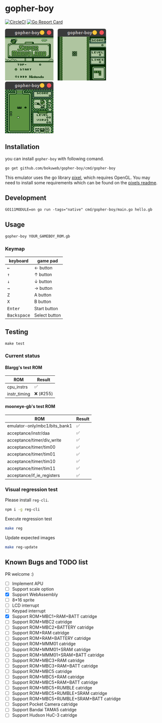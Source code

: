 # gopher-boy

[![CircleCI](https://circleci.com/gh/bokuweb/gopher-boy/tree/master.svg?style=svg)](https://circleci.com/gh/bokuweb/gopher-boy/tree/master) [![Go Report Card](https://goreportcard.com/badge/github.com/bokuweb/gopher-boy)](https://goreportcard.com/report/github.com/bokuweb/gopher-boy)

<img src="screenshot/mario.png">　<img src="screenshot/tetris.png">　<img src="screenshot/drmario.png">

## Installation

you can install `gopher-boy` with following comand.

```sh
go get github.com/bokuweb/gopher-boy/cmd/gopher-boy
```

This emulator uses the go library [pixel](https://github.com/faiface/pixel), which requires OpenGL. You may need to install some requirements which can be found on the [pixels readme](https://github.com/faiface/pixel#requirements).

## Development

```
GO111MODULE=on go run -tags="native" cmd/gopher-boy/main.go hello.gb
```


## Usage

```sh
gopher-boy YOUR_GAMEBOY_ROM.gb
```

### Keymap

| keyboard             | game pad      |
| -------------------- | ------------- |
| <kbd>&larr;</kbd>    | &larr; button |
| <kbd>&uarr;</kbd>    | &uarr; button |
| <kbd>&darr;</kbd>    | &darr; button |
| <kbd>&rarr;</kbd>    | &rarr; button |
| <kbd>Z</kbd>         | A button      |
| <kbd>X</kbd>         | B button      |
| <kbd>Enter</kbd>     | Start button  |
| <kbd>Backspace</kbd> | Select button |

## Testing

```
make test
```

### Current status

#### Blargg's test ROM

| ROM          | Result    |
| ------------ | --------- |
| cpu_instrs   | ✅        |
| instr_timing | ❌ (#255) |

#### mooneye-gb's test ROM

| ROM                           | Result |
| ----------------------------- | ------ |
| emulator-only/mbc1/bits_bank1 | ✅     |
| acceptance/instr/daa          | ✅     |
| acceptance/timer/div_write    | ✅     |
| acceptance/timer/tim00        | ✅     |
| acceptance/timer/tim01        | ✅     |
| acceptance/timer/tim10        | ✅     |
| acceptance/timer/tim11        | ✅     |
| acceptance/if_ie_registers    | ✅     |

### Visual regression test

Please install `reg-cli`.

```sh
npm i -g reg-cli
```

Execute regression test

```sh
make reg
```

Update expected images

```sh
make reg-update
```

## Known Bugs and TODO list

PR welcome :)

- [ ] Implement APU
- [ ] Support scale option
- [x] Support WebAssembly
- [ ] 8\*16 sprite
- [ ] LCD interrupt
- [ ] Keypad interrupt
- [x] Support ROM+MBC1+RAM+BATT catridge
- [ ] Support ROM+MBC2 catridge
- [ ] Support ROM+MBC2+BATTERY catridge
- [ ] Support ROM+RAM catridge
- [ ] Support ROM+RAM+BATTERY catridge
- [ ] Support ROM+MMM01 catridge
- [ ] Support ROM+MMM01+SRAM catridge
- [ ] Support ROM+MMM01+SRAM+BATT catridge
- [ ] Support ROM+MBC3+RAM catridge
- [ ] Support ROM+MBC3+RAM+BATT catridge
- [ ] Support ROM+MBC5 catridge
- [ ] Support ROM+MBC5+RAM catridge
- [ ] Support ROM+MBC5+RAM+BATT catridge
- [ ] Support ROM+MBC5+RUMBLE catridge
- [ ] Support ROM+MBC5+RUMBLE+SRAM catridge
- [ ] Support ROM+MBC5+RUMBLE+SRAM+BATT catridge
- [ ] Support Pocket Camera catridge
- [ ] Support Bandai TAMA5 catridge
- [ ] Support Hudson HuC-3 catridge
